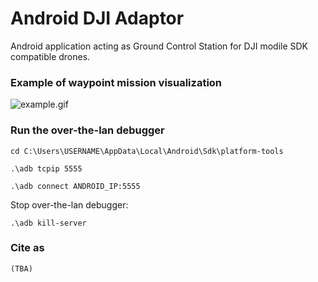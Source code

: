 # Android DJI Adaptor #

Android application acting as Ground Control Station for DJI modile SDK compatible drones. 


### Example of waypoint mission visualization
![example.gif](https://kapoutsis.info/wp-content/uploads/2021/04/dji_adaptor_example.gif)

### Run the over-the-lan debugger
```
cd C:\Users\USERNAME\AppData\Local\Android\Sdk\platform-tools
```
```
.\adb tcpip 5555
```
```
.\adb connect ANDROID_IP:5555
```


Stop over-the-lan debugger:
```
.\adb kill-server
```
### Cite as
```
(TBA)
```
